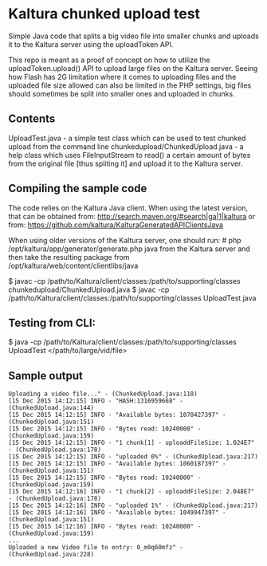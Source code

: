 # Kaltura chunked upload test
Simple Java code that splits a big video file into smaller chunks and uploads it to the Kaltura server using the uploadToken API.

This repo is meant as a proof of concept on how to utilize the uploadToken.upload() API to upload large files on the Kaltura server.
Seeing how Flash has 2G limitation where it comes to uploading files and the uploaded file size allowed can also be limited in the PHP settings, big files should sometimes be split into smaller ones and uploaded in chunks.

## Contents
UploadTest.java - a simple test class which can be used to test chunked upload from the command line
chunkedupload/ChunkedUpload.java - a help class which uses FileInputStream to read() a certain amount of bytes from the original file [thus spliting it] and upload it to the Kaltura server.

## Compiling the sample code
The code relies on the Kaltura Java client. When using the latest version, that can be obtained from:
http://search.maven.org/#search|ga|1|kaltura
or from:
https://github.com/kaltura/KalturaGeneratedAPIClientsJava

When using older versions of the Kaltura server, one should run:
\# php /opt/kaltura/app/generator/generate.php java
from the Kaltura server and then take the resulting package from /opt/kaltura/web/content/clientlibs/java

$ javac -cp /path/to/Kaltura/client/classes:/path/to/supporting/classes chunkedupload/ChunkedUpload.java
$ javac -cp /path/to/Kaltura/client/classes:/path/to/supporting/classes UploadTest.java

## Testing from CLI:
$ java -cp /path/to/Kaltura/client/classes:/path/to/supporting/classes UploadTest <service URL> <partner ID> <partner admin secret> </path/to/large/vid/file>

## Sample output
```
Uploading a video file..." - (ChunkedUpload.java:118) 
[15 Dec 2015 14:12:15] INFO - "HASH:1316959668" - (ChunkedUpload.java:144) 
[15 Dec 2015 14:12:15] INFO - "Available bytes: 1070427397" - (ChunkedUpload.java:151) 
[15 Dec 2015 14:12:15] INFO - "Bytes read: 10240000" - (ChunkedUpload.java:159) 
[15 Dec 2015 14:12:15] INFO - "1 chunk[1] - uploaddFileSize: 1.024E7" - (ChunkedUpload.java:178) 
[15 Dec 2015 14:12:15] INFO - "uploaded 0%" - (ChunkedUpload.java:217) 
[15 Dec 2015 14:12:15] INFO - "Available bytes: 1060187397" - (ChunkedUpload.java:151) 
[15 Dec 2015 14:12:15] INFO - "Bytes read: 10240000" - (ChunkedUpload.java:159) 
[15 Dec 2015 14:12:16] INFO - "1 chunk[2] - uploaddFileSize: 2.048E7" - (ChunkedUpload.java:178) 
[15 Dec 2015 14:12:16] INFO - "uploaded 1%" - (ChunkedUpload.java:217) 
[15 Dec 2015 14:12:16] INFO - "Available bytes: 1049947397" - (ChunkedUpload.java:151) 
[15 Dec 2015 14:12:16] INFO - "Bytes read: 10240000" - (ChunkedUpload.java:159) 
...
Uploaded a new Video file to entry: 0_m0q60mfz" - (ChunkedUpload.java:228)
```
